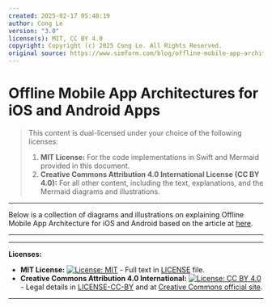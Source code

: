 ```yaml
---
created: 2025-02-17 05:48:19
author: Cong Le
version: "3.0"
license(s): MIT, CC BY 4.0
copyright: Copyright (c) 2025 Cong Le. All Rights Reserved.
original source: https://www.simform.com/blog/offline-mobile-app-architectures-ios-android/
---
```




# Offline Mobile App Architectures for iOS and Android Apps
> This content is dual-licensed under your choice of the following licenses:
> 1.  **MIT License:** For the code implementations in Swift and Mermaid provided in this document.
> 2.  **Creative Commons Attribution 4.0 International License (CC BY 4.0):** For all other content, including the text, explanations, and the Mermaid diagrams and illustrations.

---



Below is a collection of diagrams and illustrations on explaining Offline Mobile App Architecture for iOS and Android based on the article at [here](https://www.simform.com/blog/offline-mobile-app-architectures-ios-android/).



---




---
**Licenses:**

- **MIT License:**  [![License: MIT](https://img.shields.io/badge/License-MIT-yellow.svg)](LICENSE) - Full text in [LICENSE](LICENSE) file.
- **Creative Commons Attribution 4.0 International:** [![License: CC BY 4.0](https://licensebuttons.net/l/by/4.0/88x31.png)](LICENSE-CC-BY) - Legal details in [LICENSE-CC-BY](LICENSE-CC-BY) and at [Creative Commons official site](http://creativecommons.org/licenses/by/4.0/).

---